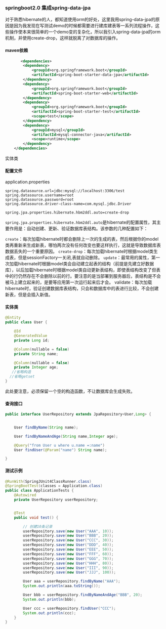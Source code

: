 ### springboot2.0 集成spring-data-jpa

对于熟悉hibernate的人，都知道使用orm的好处，这里我用spring-data-jpa的原因是因为我发现在写测试demo的时候都需要进行建库建表等一系列流程操作，这些操作使本来很简单的一个demo变的复杂化，所以我引入spring-data-jpa的orm机制，并使用create-drop，这样就脱离了对数据库的操作。


#### maven依赖
```xml
       <dependencies>
        <dependency>
            <groupId>org.springframework.boot</groupId>
            <artifactId>spring-boot-starter-data-jpa</artifactId>
        </dependency>
        <dependency>
            <groupId>org.springframework.boot</groupId>
            <artifactId>spring-boot-starter-web</artifactId>
        </dependency>
        <dependency>
            <groupId>org.springframework.boot</groupId>
            <artifactId>spring-boot-starter-test</artifactId>
            <scope>test</scope>
        </dependency>
        <dependency>
            <groupId>mysql</groupId>
            <artifactId>mysql-connector-java</artifactId>
            <scope>runtime</scope>
        </dependency>
    </dependencies>
```
实体类

#### 配置文件
application.properties
```
spring.datasource.url=jdbc:mysql://localhost:3306/test
spring.datasource.username=root
spring.datasource.password=root
spring.datasource.driver-class-name=com.mysql.jdbc.Driver

spring.jpa.properties.hibernate.hbm2ddl.auto=create-drop
```
`spring.jpa.properties.hibernate.hbm2ddl.auto`是hibernate的配置属性，其主要作用是：自动创建、更新、验证数据库表结构。该参数的几种配置如下：

`create`：每次加载hibernate时都会删除上一次的生成的表，然后根据你的model类再重新来生成新表，哪怕两次没有任何改变也要这样执行，这就是导致数据库表数据丢失的一个重要原因。
`create-drop`：每次加载hibernate时根据model类生成表，但是sessionFactory一关闭,表就自动删除。
`update`：最常用的属性，第一次加载hibernate时根据model类会自动建立起表的结构（前提是先建立好数据库），以后加载hibernate时根据model类自动更新表结构，即使表结构改变了但表中的行仍然存在不会删除以前的行。要注意的是当部署到服务器后，表结构是不会被马上建立起来的，是要等应用第一次运行起来后才会。
validate：每次加载hibernate时，验证创建数据库表结构，只会和数据库中的表进行比较，不会创建新表，但是会插入新值。

#### 实体类
```java
@Entity
public class User {

    @Id
    @GeneratedValue
    private Long id;

    @Column(nullable = false)
    private String name;

    @Column(nullable = false)
    private Integer age;
   //省略构造
  //省略getset
}
```
此处要注意，必须保留一个空的构造函数，不让数据库会生成失败。

#### 查询接口
```java
public interface UserRepository extends JpaRepository<User,Long> {


    User findByName(String name);

    User findByNameAndAge(String name,Integer age);

    @Query("from User u where u.name =:name")
    User findUser(@Param("name") String name);

}
```

#### 测试示例
```java
@RunWith(SpringJUnit4ClassRunner.class)
@SpringBootTest(classes = Application.class)
public class ApplicationTests {
    @Autowired
    private UserRepository userRepository;


    @Test
    public void test() {

        // 创建10条记录
        userRepository.save(new User("AAA", 10));
        userRepository.save(new User("BBB", 20));
        userRepository.save(new User("CCC", 30));
        userRepository.save(new User("DDD", 40));
        userRepository.save(new User("EEE", 50));
        userRepository.save(new User("FFF", 60));
        userRepository.save(new User("GGG", 70));
        userRepository.save(new User("HHH", 80));
        userRepository.save(new User("III", 90));
        userRepository.save(new User("JJJ", 100));

        User aaa = userRepository.findByName("AAA");
        System.out.println(aaa.toString());

        User bbb = userRepository.findByNameAndAge("BBB", 20);
        System.out.println(bbb);

        User ccc = userRepository.findUser("CCC");
        System.out.println(ccc);
    }
}

```
